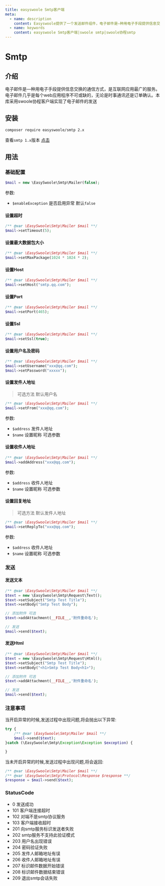 ```yaml
---
title: easyswoole Smtp客户端
meta:
  - name: description
    content: Easyswoole提供了一个发送邮件组件，电子邮件是—种用电子手段提供信息交换的通信方式，是互联网应用最广的服务。电子邮件几乎是每个web应用程序不可或缺的，无论是时事通讯还是订单确认。本组件采用swoole协程客户端实现了电子邮件的发送。
  - name: keywords
    content: easyswoole Smtp客户端|swoole smtp|swoole协程smtp
---
```


# Smtp

## 介绍

电子邮件是—种用电子手段提供信息交换的通信方式，是互联网应用最广的服务。电子邮件几乎是每个web应用程序不可或缺的，无论是时事通讯还是订单确认。本库采用swoole协程客户端实现了电子邮件的发送

## 安装

```bash
composer require easyswoole/smtp 2.x
```

查看`smtp 1.x`版本 [点击](/Components/Stmp/smtp1.x.html)

## 用法

### 基础配置

```php
$mail = new \EasySwoole\Smtp\Mailer(false);
``` 

参数:

- `$enableException` 是否启用异常 默认`false`

#### 设置超时

```php
/** @var \EasySwoole\Smtp\Mailer $mail **/
$mail->setTimeout(5);
```

#### 设置最大数据包大小

```php
/** @var \EasySwoole\Smtp\Mailer $mail **/
$mail->setMaxPackage(1024 * 1024 * 2);
```

#### 设置Host

```php
/** @var \EasySwoole\Smtp\Mailer $mail **/
$mail->setHost("smtp.qq.com");
```

#### 设置Port

```php
/** @var \EasySwoole\Smtp\Mailer $mail **/
$mail->setPort(465);
```

#### 设置Ssl

```php
/** @var \EasySwoole\Smtp\Mailer $mail **/
$mail->setSsl(true);
```

#### 设置用户名及密码

```php
/** @var \EasySwoole\Smtp\Mailer $mail **/
$mail->setUsername("xxx@qq.com");
$mail->setPassword("xxxxx");
```

#### 设置发件人地址

> 可选方法 默认用户名

```php
/** @var \EasySwoole\Smtp\Mailer $mail **/
$mail->setFrom("xxx@qq.com");
```

参数:

- `$address` 发件人地址
- `$name` 设置昵称 可选参数

#### 设置收件人地址

```php
/** @var \EasySwoole\Smtp\Mailer $mail **/
$mail->addAddress("xxx@qq.com");
```

参数:

- `$address` 收件人地址
- `$name` 设置昵称 可选参数

#### 设置回复地址

> 可选方法 默认发件人地址

```php
/** @var \EasySwoole\Smtp\Mailer $mail **/
$mail->setReplyTo("xxx@qq.com");
```

参数:

- `$address` 收件人地址
- `$name` 设置昵称 可选参数

### 发送

#### 发送文本

```php
/** @var \EasySwoole\Smtp\Mailer $mail **/
$text = new \EasySwoole\Smtp\Request\Text();
$text->setSubject("Smtp Test Title");
$text->setBody("Smtp Test Body");

// 添加附件 可选
$text->addAttachment(__FILE__,'附件重命名');

// 发送
$mail->send($text);
```

#### 发送Html

```php
/** @var \EasySwoole\Smtp\Mailer $mail **/
$text = new \EasySwoole\Smtp\Request\Html();
$text->setSubject("Smtp Test Title");
$text->setBody("<h1>Smtp Test Body<h1>");

// 添加附件 可选
$text->addAttachment(__FILE__,'附件重命名');

// 发送
$mail->send($text);
```

### 注意事项

当开启异常的时候,发送过程中出现问题,将会抛出以下异常:

```php
try {
    /** @var \EasySwoole\Smtp\Mailer $mail **/
    $mail->send($text);
}catch (\EasySwoole\Smtp\Exception\Exception $exception) {

}
```

当未开启异常的时候,发送过程中出现问题,将会返回:

```php
/** @var \EasySwoole\Smtp\Mailer $mail **/
/** @var \EasySwoole\Smtp\Protocol\Response $response **/
$response = $mail->send($text);
```

### StatusCode

- 0 发送成功
- 101 客户端连接超时
- 102 对端不是smtp协议服务
- 103 客户端接收超时
- 201 向smtp服务标识发送者失败
- 202 smtp服务不支持此验证模式
- 203 用户名出现错误
- 204 密码验证失败
- 205 发件人邮箱地址有误
- 206 收件人邮箱地址有误
- 207 标识邮件数据开始错误
- 208 标识邮件数据结束错误
- 209 退出smtp会话失败
